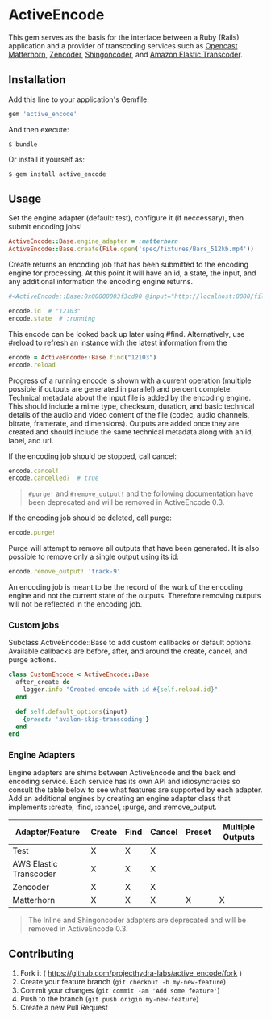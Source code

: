 # ActiveEncode

This gem serves as the basis for the interface between a Ruby (Rails) application and a provider of transcoding services such as [Opencast Matterhorn](http://opencast.org), [Zencoder](http://zencoder.com), [Shingoncoder](http://github.com/jcoyne/shingoncoder), and [Amazon Elastic Transcoder](http://aws.amazon.com/elastictranscoder/).

## Installation

Add this line to your application's Gemfile:

```ruby
gem 'active_encode'
```

And then execute:

    $ bundle

Or install it yourself as:

    $ gem install active_encode

## Usage

Set the engine adapter (default: test), configure it (if neccessary), then submit encoding jobs!

```ruby
ActiveEncode::Base.engine_adapter = :matterhorn
ActiveEncode::Base.create(File.open('spec/fixtures/Bars_512kb.mp4'))
```
Create returns an encoding job that has been submitted to the encoding engine for processing.  At this point it will have an id, a state, the input, and any additional information the encoding engine returns.

```ruby
#<ActiveEncode::Base:0x00000003f3cd90 @input="http://localhost:8080/files/mediapackage/edcac316-1f98-44b1-88ca-0ce6f80aebc0/ff43c56f-7b8f-4d9c-a846-6e51de2e8cb4/Bars_512kb.mp4", @options={:preset=>"avalon", :stream_base=>"file:///home/cjcolvar/Code/avalon/avalon/red5/webapps/avalon/streams"}, @id="12154", @state=:running, @current_operations=[], @percent_complete=0.0, @output=[], @errors=[], @tech_metadata={}>
```
```ruby
encode.id  # "12103"
encode.state  # :running
```

This encode can be looked back up later using #find.  Alternatively, use #reload to refresh an instance with the latest information from the

```ruby
encode = ActiveEncode::Base.find("12103")
encode.reload
```

Progress of a running encode is shown with a current operation (multiple possible if outputs are generated in parallel) and percent complete.  Technical metadata about the input file is added by the encoding engine.  This should include a mime type, checksum, duration, and basic technical details of the audio and video content of the file (codec, audio channels, bitrate, framerate, and dimensions).  Outputs are added once they are created and should include the same technical metadata along with an id, label, and url.

If the encoding job should be stopped, call cancel:

```ruby
encode.cancel!
encode.cancelled?  # true
```

> `#purge!` and `#remove_output!` and the following documentation have been deprecated and will be removed in ActiveEncode 0.3.

If the encoding job should be deleted, call purge:
```ruby
encode.purge!
```

Purge will attempt to remove all outputs that have been generated.  It is also possible to remove only a single output using its id:

```ruby
encode.remove_output! 'track-9'
```

An encoding job is meant to be the record of the work of the encoding engine and not the current state of the outputs.  Therefore removing outputs will not be reflected in the encoding job.

### Custom jobs

Subclass ActiveEncode::Base to add custom callbacks or default options.  Available callbacks are before, after, and around the create, cancel, and purge actions.

```ruby
class CustomEncode < ActiveEncode::Base
  after_create do
    logger.info "Created encode with id #{self.reload.id}"
  end

  def self.default_options(input)
    {preset: 'avalon-skip-transcoding'}
  end
end
```

### Engine Adapters

Engine adapters are shims between ActiveEncode and the back end encoding service.  Each service has its own API and idiosyncracies so consult the table below to see what features are supported by each adapter.  Add an additional engines by creating an engine adapter class that implements :create, :find, :cancel, :purge, and :remove_output.

| Adapter/Feature          | Create | Find | Cancel | Preset | Multiple Outputs |
|--------------------------|--------|------|--------|--------|------------------|
| Test                     |    X   |  X   |   X    |        |                  |
| AWS Elastic Transcoder   |    X   |  X   |   X    |        |                  |
| Zencoder                 |    X   |  X   |   X    |        |                  |
| Matterhorn               |    X   |  X   |   X    |   X    |         X        |

> The Inline and Shingoncoder adapters are deprecated and will be removed in ActiveEncode 0.3.

## Contributing

1. Fork it ( https://github.com/projecthydra-labs/active_encode/fork )
2. Create your feature branch (`git checkout -b my-new-feature`)
3. Commit your changes (`git commit -am 'Add some feature'`)
4. Push to the branch (`git push origin my-new-feature`)
5. Create a new Pull Request
